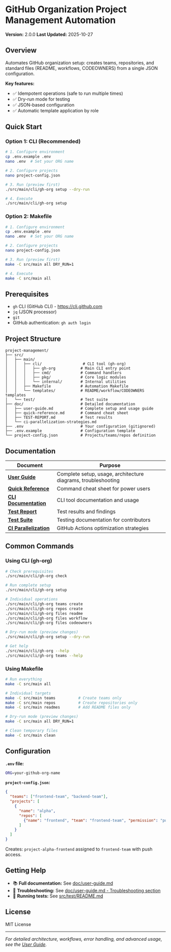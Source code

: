 # GitHub Organization Project Management Automation

**Version:** 2.0.0
**Last Updated:** 2025-10-27

## Overview

Automates GitHub organization setup: creates teams, repositories, and standard files (README, workflows, CODEOWNERS) from a single JSON configuration.

**Key features:**
- ✅ Idempotent operations (safe to run multiple times)
- ✅ Dry-run mode for testing
- ✅ JSON-based configuration
- ✅ Automatic template application by role

## Quick Start

### Option 1: CLI (Recommended)

```bash
# 1. Configure environment
cp .env.example .env
nano .env  # Set your ORG name

# 2. Configure projects
nano project-config.json

# 3. Run (preview first)
./src/main/cli/gh-org setup --dry-run

# 4. Execute
./src/main/cli/gh-org setup
```

### Option 2: Makefile

```bash
# 1. Configure environment
cp .env.example .env
nano .env  # Set your ORG name

# 2. Configure projects
nano project-config.json

# 3. Run (preview first)
make -C src/main all DRY_RUN=1

# 4. Execute
make -C src/main all
```

## Prerequisites

- `gh` CLI (GitHub CLI) - https://cli.github.com
- `jq` (JSON processor)
- `git`
- GitHub authentication: `gh auth login`

## Project Structure

```
project-management/
├── src/
│   ├── main/
│   │   ├── cli/                  # CLI tool (gh-org)
│   │   │   ├── gh-org           # Main CLI entry point
│   │   │   ├── cmd/             # Command handlers
│   │   │   ├── pkg/             # Core logic modules
│   │   │   └── internal/        # Internal utilities
│   │   ├── Makefile             # Automation Makefile
│   │   └── templates/           # README/workflow/CODEOWNERS templates
│   └── test/                    # Test suite
├── doc/                         # Detailed documentation
│   ├── user-guide.md            # Complete setup and usage guide
│   ├── quick-reference.md       # Command cheat sheet
│   ├── TEST-REPORT.md           # Test results
│   └── ci-parallelization-strategies.md
├── .env                         # Your configuration (gitignored)
├── .env.example                 # Configuration template
└── project-config.json          # Projects/teams/repos definition
```

## Documentation

| Document | Purpose |
|----------|---------|
| **[User Guide](doc/user-guide.md)** | Complete setup, usage, architecture diagrams, troubleshooting |
| **[Quick Reference](doc/quick-reference.md)** | Command cheat sheet for power users |
| **[CLI Documentation](src/main/cli/README.md)** | CLI tool documentation and usage |
| **[Test Report](doc/TEST-REPORT.md)** | Test results and findings |
| **[Test Suite](src/test/README.md)** | Testing documentation for contributors |
| **[CI Parallelization](doc/ci-parallelization-strategies.md)** | GitHub Actions optimization strategies |

## Common Commands

### Using CLI (gh-org)

```bash
# Check prerequisites
./src/main/cli/gh-org check

# Run complete setup
./src/main/cli/gh-org setup

# Individual operations
./src/main/cli/gh-org teams create
./src/main/cli/gh-org repos create
./src/main/cli/gh-org files readme
./src/main/cli/gh-org files workflow
./src/main/cli/gh-org files codeowners

# Dry-run mode (preview changes)
./src/main/cli/gh-org setup --dry-run

# Get help
./src/main/cli/gh-org --help
./src/main/cli/gh-org teams --help
```

### Using Makefile

```bash
# Run everything
make -C src/main all

# Individual targets
make -C src/main teams          # Create teams only
make -C src/main repos          # Create repositories only
make -C src/main readmes        # Add README files only

# Dry-run mode (preview changes)
make -C src/main all DRY_RUN=1

# Clean temporary files
make -C src/main clean
```

## Configuration

**`.env` file:**
```bash
ORG=your-github-org-name
```

**`project-config.json`:**
```json
{
  "teams": ["frontend-team", "backend-team"],
  "projects": [
    {
      "name": "alpha",
      "repos": [
        {"name": "frontend", "team": "frontend-team", "permission": "push"}
      ]
    }
  ]
}
```

Creates: `project-alpha-frontend` assigned to `frontend-team` with push access.

## Getting Help

- 📚 **Full documentation:** See [doc/user-guide.md](doc/user-guide.md)
- 🐛 **Troubleshooting:** See [doc/user-guide.md - Troubleshooting section](doc/user-guide.md#troubleshooting)
- 🧪 **Running tests:** See [src/test/README.md](src/test/README.md)

## License

MIT License

---

*For detailed architecture, workflows, error handling, and advanced usage, see the [User Guide](doc/user-guide.md).*
